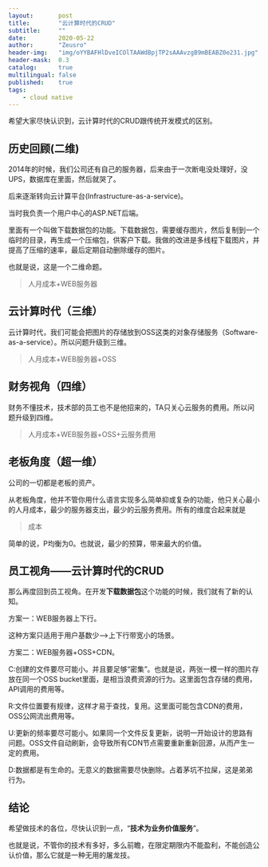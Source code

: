 ```yaml
---
layout:       post
title:        "云计算时代的CRUD"
subtitle:     ""
date:         2020-05-22
author:       "Zeusro"
header-img:   "img/oYYBAFHlDveICOlTAAWdBpjTP2sAAAvzgB9mBEABZ0e231.jpg" 
header-mask:  0.3
catalog:      true
multilingual: false
published:    true
tags:
    - cloud native
---  
```


希望大家尽快认识到，云计算时代的CRUD跟传统开发模式的区别。

## 历史回顾(二维)

2014年的时候，我们公司还有自己的服务器，后来由于一次断电没处理好，没UPS，数据库在里面，然后就哭了。

后来逐渐转向云计算平台(Infrastructure-as-a-service)。

当时我负责一个用户中心的ASP.NET后端。

里面有一个叫做下载数据包的功能。下载数据包，需要缓存图片，然后复制到一个临时的目录，再生成一个压缩包，供客户下载。我做的改进是多线程下载图片，并提高了压缩的速率，最后定期自动删除缓存的图片。

也就是说，这是一个二维命题。

> 人月成本+WEB服务器

## 云计算时代（三维）

云计算时代，我们可能会把图片的存储放到OSS这类的对象存储服务（Software-as-a-service）。所以问题升级到三维。

> 人月成本+WEB服务器+OSS

## 财务视角（四维）

财务不懂技术，技术部的员工也不是他招来的，TA只关心云服务的费用。所以问题升级到四维。

> 人月成本+WEB服务器+OSS+云服务费用

## 老板角度（超一维）

公司的一切都是老板的资产。

从老板角度，他并不管你用什么语言实现多么简单抑或复杂的功能，他只关心最小的人月成本，最少的服务器支出，最少的云服务费用。所有的维度合起来就是

> 成本

简单的说，P均衡为0。也就说，最少的预算，带来最大的价值。

## 员工视角——云计算时代的CRUD

那么再度回到员工视角。在开发**下载数据包**这个功能的时候，我们就有了新的认知。

方案一：WEB服务器上下行。

这种方案只适用于用户基数少-->上下行带宽小的场景。

方案二：WEB服务器+OSS+CDN。

C:创建的文件要尽可能小。并且要足够“密集”。也就是说，两张一模一样的图片存放在同一个OSS bucket里面，是相当浪费资源的行为。这里面包含存储的费用，API调用的费用等。

R:文件位置要有规律，这样才易于查找，复用。这里面可能包含CDN的费用，OSS公网流出费用等。

U:更新的频率要尽可能小。如果同一个文件反复更新，说明一开始设计的思路有问题。OSS文件自动刷新，会导致所有CDN节点需要重新重新回源，从而产生一定的费用。

D:数据都是有生命的。无意义的数据需要尽快删除。占着茅坑不拉屎，这是弟弟行为。

## 结论

希望做技术的各位，尽快认识到一点，“**技术为业务价值服务**”。

也就是说，不管你的技术有多好，多么前瞻，在限定期限内不能盈利，不能创造公认价值，那么它就是一种无用的屠龙技。